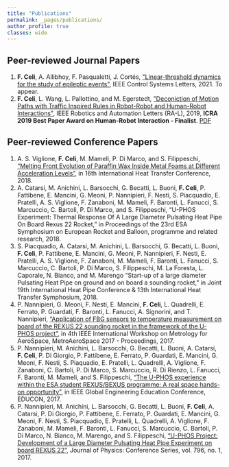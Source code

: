 ```yaml
---
title: "Publications"
permalink: _pages/publications/
author_profile: true
classes: wide
---
```

## Peer-reviewed Journal Papers

1. **F. Celi**, A. Allibhoy, F. Pasqualetti, J. Cortés, ["Linear-threshold dynamics for the study of epileptic events"](), IEEE Control Systems Letters, 2021. To appear.
2. **F. Celi**, L. Wang, L. Pallottino, and M. Egerstedt, ["Deconiction of Motion Paths with Traffic Inspired Rules in Robot-Robot and Human-Robot Interactions"](https://ieeexplore.ieee.org/document/8643446/), IEEE Robotics and Automation Letters (RA-L), 2019, **ICRA 2019 Best Paper Award on Human-Robot Interaction - Finalist**. [PDF](/assets/pdf/08643446.pdf)

## Peer-reviewed Conference Papers

1. A. S. Viglione, **F. Celi**, M. Mameli, P. Di Marco, and S. Filippeschi, [“Melting Front Evolution of Paraffin Wax Inside Metal Foams at Different Acceleration Levels”](http://ihtcdigitallibrary.com/conferences/ihtc16,12836fc9222e6095,292c90a229876f74.html), in 16th International Heat Transfer Conference, 2018.
2. A. Catarsi, M. Anichini, L. Barsocchi, G. Becatti, L. Buoni, **F. Celi**, P. Fattibene, E. Mancini, G. Meoni, P. Nannipieri, F. Nesti, S. Piacquadio, E. Pratelli, A. S. Viglione, F. Zanaboni, M. Mameli, F. Baronti, L. Fanucci, S. Marcuccio, C. Bartoli, P. Di Marco, and S. Filippeschi, “U-PHOS Experiment: Thermal Response Of A Large Diameter Pulsating Heat Pipe On Board Rexus 22 Rocket,” in Proceedings of the 23rd ESA Symphosium on European Rocket and Balloon, programme and related research, 2018.
3. S. Piacquadio, A. Catarsi, M. Anichini, L. Barsocchi, G. Becatti, L. Buoni, **F. Celi**, P. Fattibene, E. Mancini, G. Meoni, P. Nannipieri, F. Nesti, E. Pratelli, A. S. Viglione, F. Zanaboni, M. Mameli, F. Baronti, L. Fanucci, S. Marcuccio, C. Bartoli, P. Di Marco, S. Filippeschi, M. La Foresta, L. Caporale, N. Bianco, and M. Marengo “Start-up of a large diameter Pulsating Heat Pipe on ground and on board a sounding rocket,” in Joint 19th International Heat Pipe Conference & 13th International Heat Transfer Symphosium, 2018.
4. P. Nannipieri, G. Meoni, F. Nesti, E. Mancini, **F. Celi**, L. Quadrelli, E. Ferrato, P. Guardati, F. Baronti, L. Fanucci, A. Signorini, and T. Nannipieri, [“Application of FBG sensors to temperature measurement on board of the REXUS 22 sounding rocket in the framework of the U-PHOS project”](https://ieeexplore.ieee.org/document/7999618/), in 4th IEEE International Workshop on Metrology for AeroSpace, MetroAeroSpace 2017 - Proceedings, 2017.
5. P. Nannipieri, M. Anichini, L. Barsocchi, G. Becatti, L. Buoni, A. Catarsi, **F. Celi**, P. Di Giorgio, P. Fattibene, E. Ferrato, P. Guardati, E. Mancini, G. Meoni, F. Nesti, S. Piaquadio, E. Pratelli, L. Quadrelli, A. Viglione, F. Zanaboni, C. Bartoli, P. Di Marco, S. Marcuccio, R. Di Rienzo, L. Fanucci, F. Baronti, M. Mameli, and S. Filippeschi, [“The U-PHOS experience within the ESA student REXUS/BEXUS programme: A real space hands-on opportunity”](https://ieeexplore.ieee.org/document/7942947/), in IEEE Global Engineering Education Conference, EDUCON, 2017.
6. P. Nannipieri, M. Anichini, L. Barsocchi, G. Becatti, L. Buoni, **F. Celi**, A. Catarsi, P. Di Giorgio, P. Fattibene, E. Ferrato, P. Guardati, E. Mancini, G. Meoni, F. Nesti, S. Piacquadio, E. Pratelli, L. Quadrelli, A. Viglione, F. Zanaboni, M. Mameli, F. Baronti, L. Fanucci, S. Marcuccio, C. Bartoli, P. Di Marco, N. Bianco, M. Marengo, and S. Filippeschi, [“U-PHOS Project: Development of a Large Diameter Pulsating Heat Pipe Experiment on board REXUS 22”](https://iopscience.iop.org/article/10.1088/1742-6596/796/1/012044), Journal of Physics: Conference Series, vol. 796, no. 1, 2017.
